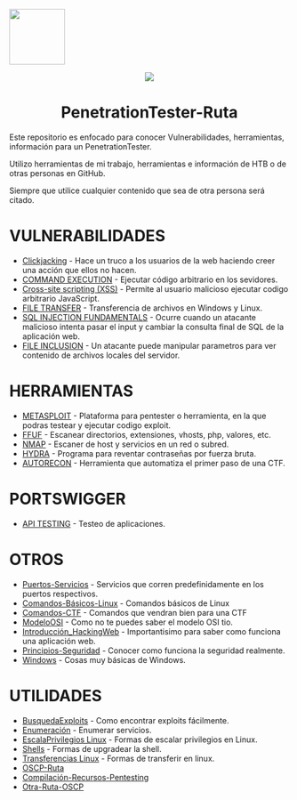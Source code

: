 <p align="left"><img height=100px width=100px src="https://github.com/user-attachments/assets/28eba669-a8dd-418a-bc8d-cc7c8e147edc"></p>

<p align="center"><img src="https://github.com/D4l1-web/PenetrationTester-Ruta/assets/79869523/bd072136-150b-4f3e-a380-2ed891b45e11"></p>

<h1 align="center">PenetrationTester-Ruta</h1>

Este repositorio es enfocado para conocer Vulnerabilidades, herramientas, información para un PenetrationTester.

Utilizo herramientas de mi trabajo, herramientas e información de HTB o de otras personas en GitHub.

Siempre que utilice cualquier contenido que sea de otra persona será citado.



# VULNERABILIDADES

- [Clickjacking](https://github.com/D4l1-web/PenetrationTester-Ruta/blob/main/Vulnerabilidades/Clickjacking.md) - Hace un truco a los usuarios de la web haciendo creer una acción que ellos no hacen.
- [COMMAND EXECUTION](https://github.com/D4l1-web/PenetrationTester-Ruta/blob/main/Vulnerabilidades/Command_Execution.md) - Ejecutar código arbitrario en los sevidores.
- [Cross-site scripting (XSS)](https://github.com/D4l1-web/PenetrationTester-Ruta/blob/main/Vulnerabilidades/Cross-Site%20Scripting.md) - Permite al usuario malicioso ejecutar codigo arbitrario JavaScript.
- [FILE TRANSFER](https://github.com/D4l1-web/PenetrationTester-Ruta/blob/main/Vulnerabilidades/File-Transfer.md) - Transferencia de archivos en Windows y Linux.
- [SQL INJECTION FUNDAMENTALS](https://github.com/D4l1-web/PenetrationTester-Ruta/blob/main/Vulnerabilidades/Fundamentos_SQL_Injection.md) - Ocurre cuando un atacante malicioso intenta pasar el input y cambiar la consulta final de SQL de la aplicación web.
- [FILE INCLUSION](https://github.com/D4l1-web/PenetrationTester-Ruta/blob/main/Vulnerabilidades/FILE%20INCLUSION.md) - Un atacante puede manipular  parametros para ver contenido de archivos locales del servidor.

# HERRAMIENTAS

- [METASPLOIT](https://github.com/D4l1-web/PenetrationTester-Ruta/blob/main/Herramientas/Metasploit.md) - Plataforma para pentester o herramienta, en la que podras testear y ejecutar codigo exploit.
- [FFUF](https://github.com/D4l1-web/PenetrationTester-Ruta/blob/main/Herramientas/FFUF.md) - Escanear directorios, extensiones, vhosts, php, valores, etc.
- [NMAP](https://github.com/D4l1-web/PenetrationTester-Ruta/blob/main/Herramientas/Nmap.md) - Escaner de host y servicios en un red o subred.
- [HYDRA](https://github.com/D4l1-web/PenetrationTester-Ruta/blob/main/Herramientas/Hydra.md) - Programa para reventar contraseñas por fuerza bruta.
- [AUTORECON](https://github.com/Tib3rius/AutoRecon/tree/main) - Herramienta que automatiza el primer paso de una CTF.

# PORTSWIGGER

- [API TESTING](https://github.com/D4l1-web/PenetrationTester-Ruta/blob/main/Portswigger/API%20testing.md) - Testeo de aplicaciones.

# OTROS

- [Puertos-Servicios](https://github.com/D4l1-web/PenetrationTester-Ruta/blob/main/Puertos_Servicios.md) - Servicios que corren predefinidamente en los puertos respectivos.
- [Comandos-Básicos-Linux](https://github.com/D4l1-web/PenetrationTester-Ruta/blob/main/Otros/Comandos-Básicos-linux.md) - Comandos básicos de Linux
- [Comandos-CTF](https://github.com/D4l1-web/PenetrationTester-Ruta/blob/main/Otros/Comandos_CTF.md) - Comandos que vendran bien para una CTF
- [ModeloOSI](https://github.com/D4l1-web/PenetrationTester-Ruta/blob/main/Otros/ModeloOSI.md) - Como no te puedes saber el modelo OSI tio.
- [Introducción_HackingWeb](https://github.com/D4l1-web/PenetrationTester-Ruta/blob/main/Otros/Introducción_Hacking_Web.md) - Importantisimo para saber como funciona una aplicación web.
- [Principios-Seguridad](https://github.com/D4l1-web/PenetrationTester-Ruta/blob/main/Otros/Principios_Seguridad.md) - Conocer como funciona la seguridad realmente.
- [Windows](https://github.com/D4l1-web/PenetrationTester-Ruta/blob/main/Otros/Windows.md) - Cosas muy básicas de Windows.

# UTILIDADES

- [BusquedaExploits](https://github.com/D4l1-web/PenetrationTester-Ruta/blob/main/Utilidades/BusquedaExploit) - Como encontrar exploits fácilmente.
- [Enumeración](https://github.com/D4l1-web/PenetrationTester-Ruta/blob/main/Utilidades/Enumeracion) - Enumerar servicios.
- [EscalaPrivilegios Linux](https://github.com/D4l1-web/PenetrationTester-Ruta/blob/main/Utilidades/EscalaPrivilegiosLinux) - Formas de escalar privilegios en Linux.
- [Shells](https://github.com/D4l1-web/PenetrationTester-Ruta/blob/main/Utilidades/Shells) - Formas de upgradear la shell.
- [Transferencias Linux](https://github.com/D4l1-web/PenetrationTester-Ruta/blob/main/Utilidades/TransferenciaLinux) - Formas de transferir en linux.
- [OSCP-Ruta](https://github.com/CountablyInfinite/oscp_cheatsheet)
- [Compilación-Recursos-Pentesting](https://github.com/adon90/pentest_compilation)
- [Otra-Ruta-OSCP](https://johnjhacking.com/blog/oscp-reborn-2023/)

